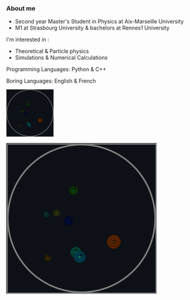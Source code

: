### About me
- Second year Master's Student in Physics at Aix-Marseille University
- M1 at Strasbourg University & bachelors at Rennes1 University

I'm interested in :

- Theoretical & Particle physics
- Simulations & Numerical Calculations

Programming Languages: Python & C++

Boring Languages: English & French

<img src="https://github.com/3thanRam/3thanRam/blob/main/animationfull.gif" width="25%" height="25%"/>

![animation gif](https://github.com/3thanRam/3thanRam/blob/main/animationfull.gif)
